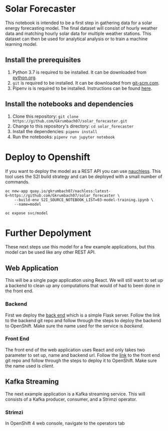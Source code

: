 # Solar Forecaster
This notebook is intended to be a first step in gathering data for a solar energy forecasting model. The final dataset will consist of hourly weather data and matching hourly solar data for multiple weather stations. This dataset can then be used for analytical analysis or to train a machine learning model.

## Install the prerequisites

1. Python 3.7 is required to be installed. It can be downloaded from [python.org](https://www.python.org/downloads/).
2. `git` is required to be installed. It can be downloaded from [git-scm.com](https://git-scm.com/downloads).
3. Pipenv is is required to be installed. Instructions can be found [here](https://pypi.org/project/pipenv/).

## Install the notebooks and dependencies

1.  Clone this repository:  `git clone https://github.com/Gkrumbach07/solar_forecaster.git`
2.  Change to this repository's directory:  `cd solar_forecaster`
3.  Install the dependencies:  `pipenv install`
4.  Run the notebooks:  `pipenv run jupyter notebook`

# Deploy to Openshift
If you want to deploy the model as a REST API you can use [nauchless](https://github.com/Gkrumbach07/nachlass). This tool uses the S2I build strategy and can be deployed with a small number of commands.
```
oc new-app quay.io/gkrumbach07/nachless:latest-6~https://github.com/Gkrumbach07/solar_forecaster \
	--build-env S2I_SOURCE_NOTEBOOK_LIST=03-model-training.ipynb \
	--name=model

oc expose svc/model
```
# Further Depolyment
These next steps use this model for a few example applications, but this model can be used like any other REST API.
## Web Application
This will be a single page application using React. We will still want to set up a backend to clean up any computations that would of had to been done in the front end.
### Backend
 First we deploy the [back end](https://github.com/Gkrumbach07/openshift-flask-api) which is a simple Flask server. Follow the link to the backend git repo and follow through the steps to deploy the backend to OpenShift. Make sure the name used for the service is *backend*.
### Front End
The front end of the web application uses React and only takes two parameter to set up, name and backend url. Follow the [link](https://github.com/Gkrumbach07/solar-forecaster-web-app/blob/master/README.md) to the front end git repo and follow through the steps to deploy it to OpenShift. Make sure the name used is *client*.
## Kafka Streaming
The next example application is a Kafka streaming service. This will consists of a Kafka producer, consumer, and a Strimzi operator.
### Strimzi
In OpenShift 4 web console, navigate to the operators tab
